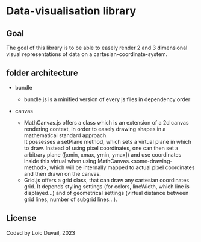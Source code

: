 # Data-visualisation library

## Goal

The goal of this library is to be able to easely render 2 and 3 dimensional visual representations of data on a cartesian-coordinate-system.

## folder architecture

- bundle

  - bundle.js is a minified version of every js files in dependency order

- canvas

  - MathCanvas.js offers a class which is an extension of a 2d canvas rendering context, in order to easely drawing shapes in a mathematical standard approach.  
    It possesses a setPlane method, which sets a virtual plane in which to draw. Instead of using pixel coordinates, one can then set a arbitrary plane (\[xmin, xmax, ymin, ymax\]) and use coordinates inside this virtual when using MathCanvas.&lt;some-drawing-method&gt;, which will be internally mapped to actual pixel coordinates and then drawn on the canvas.
  - Grid.js offers a grid class, that can draw any cartesian coordinates grid. It depends styling settings (for colors, lineWidth, which line is displayed...) and of geometrical settings (virtual distance between grid lines, number of subgrid lines...).

## License

Coded by Loic Duvail, 2023
